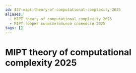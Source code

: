 ```yaml
---
id: 437-mipt-theory-of-computational-complexity-2025
aliases:
  - MIPT theory of computational complexity 2025
  - MIPT теория вычислительной сложности 2025
tags: []
---
```


# MIPT theory of computational complexity 2025

